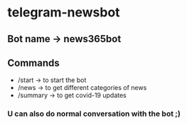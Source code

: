 # telegram-newsbot
## Bot name -> news365bot

## Commands
- /start -> to start the bot
- /news -> to get different categories of news
- /summary -> to get covid-19 updates



### U can also do normal conversation with the bot ;)

